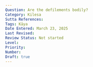```yaml
---
Question: Are the defilements bodily?
Category: Kilesa
Sutta References:
Tags: Kāya
Date Entered: March 23, 2025
Last Revised:
Review Status: Not started
Level: 
Priority: 
Number: 
Draft: true
---
```

